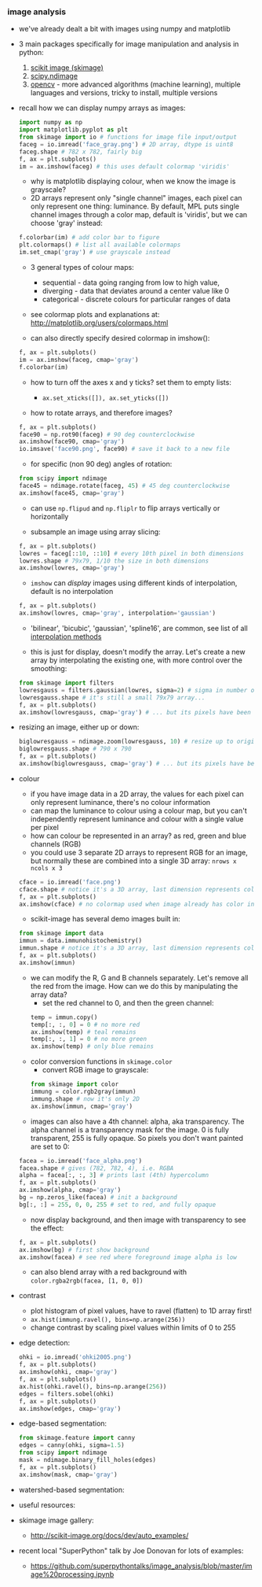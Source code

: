### image analysis


- we've already dealt a bit with images using numpy and matplotlib
- 3 main packages specifically for image manipulation and analysis in python:
    1. [scikit image (skimage)](http://scikit-image.org/)
    2. [scipy.ndimage](https://docs.scipy.org/doc/scipy/reference/ndimage.html)
    3. [opencv](http://opencv.org/) - more advanced algorithms (machine learning), multiple languages and versions, tricky to install, multiple versions

- recall how we can display numpy arrays as images:
    ```python
    import numpy as np
    import matplotlib.pyplot as plt
    from skimage import io # functions for image file input/output
    faceg = io.imread('face_gray.png') # 2D array, dtype is uint8
    faceg.shape # 782 x 782, fairly big
    f, ax = plt.subplots()
    im = ax.imshow(faceg) # this uses default colormap 'viridis'
    ````
    - why is matplotlib displaying colour, when we know the image is grayscale?
    - 2D arrays represent only "single channel" images, each pixel can only represent one thing: luminance. By default, MPL puts single channel images through a color map, default is 'viridis', but we can choose 'gray' instead:
    ```python
    f.colorbar(im) # add color bar to figure
    plt.colormaps() # list all available colormaps
    im.set_cmap('gray') # use grayscale instead
    ````
    - 3 general types of colour maps:
        - sequential - data going ranging from low to high value,
        - diverging - data that deviates around a center value like 0
        - categorical - discrete colours for particular ranges of data
    - see colormap plots and explanations at: http://matplotlib.org/users/colormaps.html

    - can also directly specify desired colormap in imshow():
    ```python
    f, ax = plt.subplots()
    im = ax.imshow(faceg, cmap='gray')
    f.colorbar(im)
    ````
    - how to turn off the axes x and y ticks? set them to empty lists:
        - `ax.set_xticks([]), ax.set_yticks([])`

    - how to rotate arrays, and therefore images?
    ```python
    f, ax = plt.subplots()
    face90 = np.rot90(faceg) # 90 deg counterclockwise
    ax.imshow(face90, cmap='gray')
    io.imsave('face90.png', face90) # save it back to a new file
    ````
    - for specific (non 90 deg) angles of rotation:
    ```python
    from scipy import ndimage
    face45 = ndimage.rotate(faceg, 45) # 45 deg counterclockwise
    ax.imshow(face45, cmap='gray')
    ````
    - can use `np.flipud` and `np.fliplr` to flip arrays vertically or horizontally

    - subsample an image using array slicing:
    ```python
    f, ax = plt.subplots()
    lowres = faceg[::10, ::10] # every 10th pixel in both dimensions
    lowres.shape # 79x79, 1/10 the size in both dimensions
    ax.imshow(lowres, cmap='gray')
    ````

    - `imshow` can *display* images using different kinds of interpolation, default is no interpolation
    ```python
    f, ax = plt.subplots()
    ax.imshow(lowres, cmap='gray', interpolation='gaussian')
    ````
    - 'bilinear', 'bicubic', 'gaussian', 'spline16', are common, see list of all [interpolation methods](https://matplotlib.org/examples/images_contours_and_fields/interpolation_methods.html)

    - this is just for display, doesn't modify the array. Let's create a new array by interpolating the existing one, with more control over the smoothing:
    ```python
    from skimage import filters
    lowresgauss = filters.gaussian(lowres, sigma=2) # sigma in number of pixels
    lowresgauss.shape # it's still a small 79x79 array...
    f, ax = plt.subplots()
    ax.imshow(lowresgauss, cmap='gray') # ... but its pixels have been smoothed
    ````

- resizing an image, either up or down:
    ```python
    biglowresgauss = ndimage.zoom(lowresgauss, 10) # resize up to original size
    biglowresgauss.shape # 790 x 790
    f, ax = plt.subplots()
    ax.imshow(biglowresgauss, cmap='gray') # ... but its pixels have been smoothed
    ````

- colour
    - if you have image data in a 2D array, the values for each pixel can only represent luminance, there's no colour information
    - can map the luminance to colour using a colour map, but you can't independently represent luminance and colour with a single value per pixel
    - how can colour be represented in an array? as red, green and blue channels (RGB)
    - you could use 3 separate 2D arrays to represent RGB for an image, but normally these are combined into a single 3D array: `nrows x ncols x 3`
    ```python
    cface = io.imread('face.png')
    cface.shape # notice it's a 3D array, last dimension represents colour
    f, ax = plt.subplots()
    ax.imshow(cface) # no colormap used when image already has color info
    ````
    - scikit-image has several demo images built in:
    ```python
    from skimage import data
    immun = data.immunohistochemistry()
    immun.shape # notice it's a 3D array, last dimension represents colour
    f, ax = plt.subplots()
    ax.imshow(immun)
    ````
    - we can modify the R, G and B channels separately. Let's remove all the red from the image. How can we do this by manipulating the array data?
        - set the red channel to 0, and then the green channel:
        ```python
        temp = immun.copy()
        temp[:, :, 0] = 0 # no more red
        ax.imshow(temp) # teal remains
        temp[:, :, 1] = 0 # no more green
        ax.imshow(temp) # only blue remains
        ````
    - color conversion functions in `skimage.color`
        - convert RGB image to grayscale:
        ```python
        from skimage import color
        immung = color.rgb2gray(immun)
        immung.shape # now it's only 2D
        ax.imshow(immun, cmap='gray')
        ````
    - images can also have a 4th channel: alpha, aka transparency. The alpha channel is a transparency mask for the image. 0 is fully transparent, 255 is fully opaque. So pixels you don't want painted are set to 0:
    ```python
    facea = io.imread('face_alpha.png')
    facea.shape # gives (782, 782, 4), i.e. RGBA
    alpha = facea[:, :, 3] # prints last (4th) hypercolumn
    f, ax = plt.subplots()
    ax.imshow(alpha, cmap='gray')
    bg = np.zeros_like(facea) # init a background
    bg[:, :] = 255, 0, 0, 255 # set to red, and fully opaque
    ````
    - now display background, and then image with transparency to see the effect:
    ```python
    f, ax = plt.subplots()
    ax.imshow(bg) # first show background
    ax.imshow(facea) # see red where foreground image alpha is low
    ````
    - can also blend array with a red background with `color.rgba2rgb(facea, [1, 0, 0])`

- contrast
    - plot histogram of pixel values, have to ravel (flatten) to 1D array first!
    - `ax.hist(immung.ravel(), bins=np.arange(256))`
    - change contrast by scaling pixel values within limits of 0 to 255


- edge detection:
    ```python
    ohki = io.imread('ohki2005.png')
    f, ax = plt.subplots()
    ax.imshow(ohki, cmap='gray')
    f, ax = plt.subplots()
    ax.hist(ohki.ravel(), bins=np.arange(256))
    edges = filters.sobel(ohki)
    f, ax = plt.subplots()
    ax.imshow(edges, cmap='gray')
    ````

- edge-based segmentation:
    ```python
    from skimage.feature import canny
    edges = canny(ohki, sigma=1.5)
    from scipy import ndimage
    mask = ndimage.binary_fill_holes(edges)
    f, ax = plt.subplots()
    ax.imshow(mask, cmap='gray')
    ````

- watershed-based segmentation:






- useful resources:

- skimage image gallery:
    - http://scikit-image.org/docs/dev/auto_examples/
- recent local "SuperPython" talk by Joe Donovan for lots of examples:
    - https://github.com/superpythontalks/image_analysis/blob/master/image%20processing.ipynb
